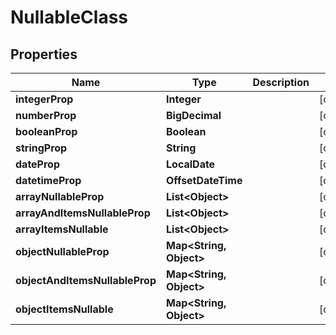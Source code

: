 

# NullableClass


## Properties

| Name | Type | Description | Notes |
|------------ | ------------- | ------------- | -------------|
|**integerProp** | **Integer** |  |  [optional] |
|**numberProp** | **BigDecimal** |  |  [optional] |
|**booleanProp** | **Boolean** |  |  [optional] |
|**stringProp** | **String** |  |  [optional] |
|**dateProp** | **LocalDate** |  |  [optional] |
|**datetimeProp** | **OffsetDateTime** |  |  [optional] |
|**arrayNullableProp** | **List&lt;Object&gt;** |  |  [optional] |
|**arrayAndItemsNullableProp** | **List&lt;Object&gt;** |  |  [optional] |
|**arrayItemsNullable** | **List&lt;Object&gt;** |  |  [optional] |
|**objectNullableProp** | **Map&lt;String, Object&gt;** |  |  [optional] |
|**objectAndItemsNullableProp** | **Map&lt;String, Object&gt;** |  |  [optional] |
|**objectItemsNullable** | **Map&lt;String, Object&gt;** |  |  [optional] |



